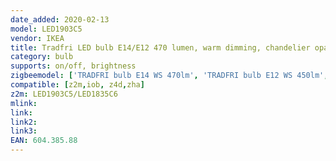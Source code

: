 ```yaml
---
date_added: 2020-02-13
model: LED1903C5
vendor: IKEA
title: Tradfri LED bulb E14/E12 470 lumen, warm dimming, chandelier opal white
category: bulb
supports: on/off, brightness
zigbeemodel: ['TRADFRI bulb E14 WS 470lm', 'TRADFRI bulb E12 WS 450lm', 'TRADFRI bulb E17 WS 440lm']
compatible: [z2m,iob, z4d,zha]
z2m: LED1903C5/LED1835C6
mlink: 
link: 
link2: 
link3: 
EAN: 604.385.88
---
```


